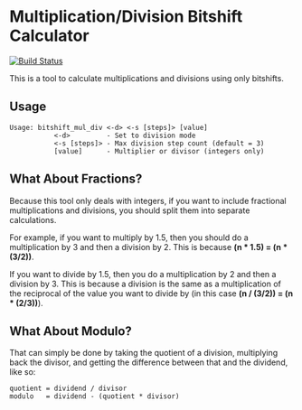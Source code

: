 # Multiplication/Division Bitshift Calculator

[![Build Status](https://github.com/devon-artmeier/bitshift_mul_div/actions/workflows/cmake-multi-platform.yml/badge.svg)](https://github.com/devon-artmeier/bitshift_mul_div/actions/workflows/cmake-multi-platform.yml)

This is a tool to calculate multiplications and divisions using only bitshifts.

## Usage
    
    Usage: bitshift_mul_div <-d> <-s [steps]> [value]
               <-d>         - Set to division mode
               <-s [steps]> - Max division step count (default = 3)
               [value]      - Multiplier or divisor (integers only)

## What About Fractions?

Because this tool only deals with integers, if you want to include fractional multiplications and divisions, you should split them into separate calculations.

For example, if you want to multiply by 1.5, then you should do a multiplication by 3 and then a division by 2. This is because **(n * 1.5) = (n * (3/2))**.

If you want to divide by 1.5, then you do a multiplication by 2 and then a division by 3. This is because a division is the same as a multiplication of the reciprocal of the value you want to divide by (in this case **(n / (3/2)) = (n * (2/3))**).

## What About Modulo?

That can simply be done by taking the quotient of a division, multiplying back the divisor, and getting the difference between that and the dividend, like so:

    quotient = dividend / divisor
    modulo   = dividend - (quotient * divisor)
